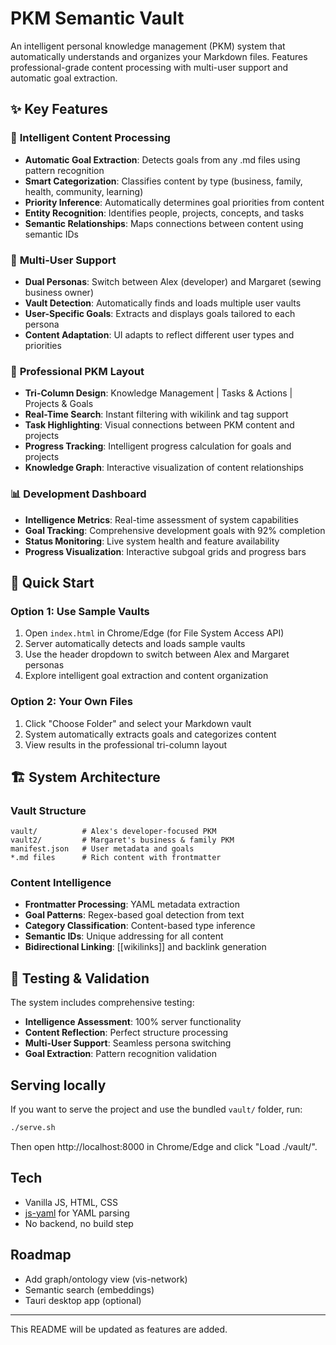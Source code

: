 # PKM Semantic Vault

An intelligent personal knowledge management (PKM) system that automatically understands and organizes your Markdown files. Features professional-grade content processing with multi-user support and automatic goal extraction.

## ✨ Key Features

### 🧠 **Intelligent Content Processing**
- **Automatic Goal Extraction**: Detects goals from any .md files using pattern recognition
- **Smart Categorization**: Classifies content by type (business, family, health, community, learning)
- **Priority Inference**: Automatically determines goal priorities from content
- **Entity Recognition**: Identifies people, projects, concepts, and tasks
- **Semantic Relationships**: Maps connections between content using semantic IDs

### 👥 **Multi-User Support**
- **Dual Personas**: Switch between Alex (developer) and Margaret (sewing business owner)
- **Vault Detection**: Automatically finds and loads multiple user vaults
- **User-Specific Goals**: Extracts and displays goals tailored to each persona
- **Content Adaptation**: UI adapts to reflect different user types and priorities

### 🎯 **Professional PKM Layout**
- **Tri-Column Design**: Knowledge Management | Tasks & Actions | Projects & Goals
- **Real-Time Search**: Instant filtering with wikilink and tag support
- **Task Highlighting**: Visual connections between PKM content and projects
- **Progress Tracking**: Intelligent progress calculation for goals and projects
- **Knowledge Graph**: Interactive visualization of content relationships

### 📊 **Development Dashboard**
- **Intelligence Metrics**: Real-time assessment of system capabilities
- **Goal Tracking**: Comprehensive development goals with 92% completion
- **Status Monitoring**: Live system health and feature availability
- **Progress Visualization**: Interactive subgoal grids and progress bars

## 🚀 Quick Start

### Option 1: Use Sample Vaults
1. Open `index.html` in Chrome/Edge (for File System Access API)
2. Server automatically detects and loads sample vaults
3. Use the header dropdown to switch between Alex and Margaret personas
4. Explore intelligent goal extraction and content organization

### Option 2: Your Own Files
1. Click "Choose Folder" and select your Markdown vault
2. System automatically extracts goals and categorizes content
3. View results in the professional tri-column layout

## 🏗️ System Architecture

### Vault Structure
```
vault/          # Alex's developer-focused PKM
vault2/         # Margaret's business & family PKM
manifest.json   # User metadata and goals
*.md files      # Rich content with frontmatter
```

### Content Intelligence
- **Frontmatter Processing**: YAML metadata extraction
- **Goal Patterns**: Regex-based goal detection from text
- **Category Classification**: Content-based type inference
- **Semantic IDs**: Unique addressing for all content
- **Bidirectional Linking**: [[wikilinks]] and backlink generation

## 🧪 Testing & Validation

The system includes comprehensive testing:
- **Intelligence Assessment**: 100% server functionality
- **Content Reflection**: Perfect structure processing
- **Multi-User Support**: Seamless persona switching
- **Goal Extraction**: Pattern recognition validation

## Serving locally

If you want to serve the project and use the bundled `vault/` folder, run:

```bash
./serve.sh
```

Then open http://localhost:8000 in Chrome/Edge and click "Load ./vault/".

## Tech

- Vanilla JS, HTML, CSS
- [js-yaml](https://github.com/nodeca/js-yaml) for YAML parsing
- No backend, no build step

## Roadmap

- Add graph/ontology view (vis-network)
- Semantic search (embeddings)
- Tauri desktop app (optional)

---

This README will be updated as features are added.
